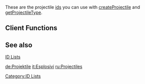 These are the projectile [ids](/docs/id.md "wikilink") you can use with [createProjectile](/createProjectile.md "wikilink") and [getProjectileType](/getProjectileType.md "wikilink").

Client Functions
----------------

See also
--------

[ID Lists](/docs/id.md "wikilink")

[de:Projektile](/docs/de:projektile.md "wikilink") [it:Esplosivi](/it:Esplosivi.md "wikilink") [ru:Projectiles](/ru:Projectiles.md "wikilink")

[Category:ID Lists](/docs/category:id_lists.md "wikilink")
